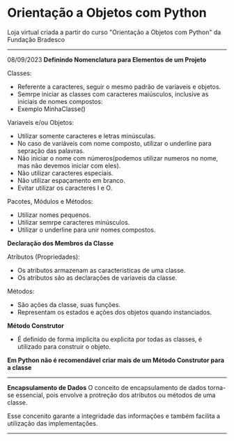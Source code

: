 # Orientação a Objetos com Python
Loja virtual criada a partir do curso "Orientação a Objetos com Python" da Fundação Bradesco

****
08/09/2023
**Definindo Nomenclatura para Elementos de um Projeto**

Classes:
- Referente a caracteres, seguir o mesmo padrão de variaveis e objetos.
- Semrpe iniciar as classes com caracteres maiúsculos, inclusive as iniciais de nomes compostos:
- Exemplo MinhaClasse()

Variaveis e/ou Objetos:
- Utilizar somente caracteres e letras minúsculas.
- No caso de variáveis com nome composto, utilizar o underline para sepração das palavras.
- Não iniciar o nome com números(podemos utilizar numeros no nome, mas não devemos iniciar com eles).
- Não utilizar caracteres especiais.
- Não utilizar espaçamento em branco.
- Evitar utilizar os caracteres I e O.

Pacotes, Módulos e Métodos:
- Utilizar nomes pequenos.
- Utilizar semrpe caracteres minúsculos.
- Utilizar o underline para unir nomes compostos.

**Declaração dos Membros da Classe**

Atributos (Propriedades):
- Os atributos armazenam as caracteristicas de uma classe.
- Os atributos são as declarações de variaveis da classe.

Métodos:
- São ações da classe, suas funções.
- Representam os estados e ações dos objetos quando instanciados.

**Método Construtor**

- É definido de forma implicita ou explicita por todas as classes, é utilizado para construir o objeto.

**Em Python não é recomendável criar mais de um Método Construtor para a classe**


****

**Encapsulamento de Dados**
 O conceito de encapsulamento de dados torna-se essencial, pois envolve a protreção dos atributos ou métodos de uma classe.

 Esse concenito garante a integridade das informações e também facilita a utilização das implementações. 

****
